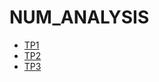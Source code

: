 # NUM_ANALYSIS
<!-- START doctoc generated TOC please keep comment here to allow auto update -->
<!-- DON'T EDIT THIS SECTION, INSTEAD RE-RUN doctoc TO UPDATE -->



- [TP1][TP1]
- [TP2][TP2]
- [TP3][TP3]



[TP1]: https://github.com/nevermind78/NUM_ANALYSIS/tree/master/TP1
[TP2]: https://github.com/nevermind78/NUM_ANALYSIS/tree/master/TP1
[TP3]: https://github.com/nevermind78/NUM_ANALYSIS/tree/master/TP1
